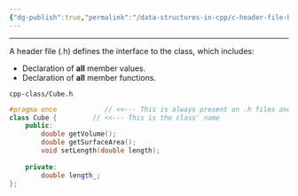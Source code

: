 ```yaml
---
{"dg-publish":true,"permalink":"/data-structures-in-cpp/c-header-file-h/","noteIcon":"1"}
---
```


---
A header file (.h) defines the interface to the class, which includes:

- Declaration of **all** member values.
- Declaration of **all** member functions.

`cpp-class/Cube.h`
```c++
#pragma once            // <<--- This is always present on .h files and tells the                               // compiler to compile this file once regardless of how many                            // programs use the header.
class Cube {         // <<--- This is the class' name
	public:
		double getVolume();
		double getSurfaceArea();
		void setLength(double length);
		
	private:
		double length_;
};
```

